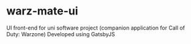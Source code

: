 # warz-mate-ui
UI front-end for uni software project (companion application for Call of Duty: Warzone) 
Developed using GatsbyJS
